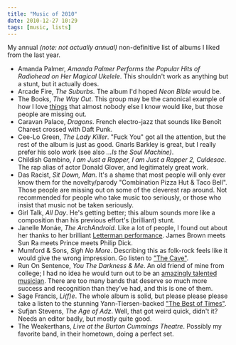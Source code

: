 ```yaml
---
title: "Music of 2010"
date: 2010-12-27 10:29
tags: [music, lists]
---
```

My annual *(note: not actually annual)* non-definitive list of albums I liked
from the last year. 

*   Amanda Palmer, *Amanda Palmer Performs the Popular Hits of Radiohead on Her
    Magical Ukelele*. This shouldn't work as anything but a stunt, but it
    actually does.
*   Arcade Fire, *The Suburbs.* The album I'd hoped *Neon Bible* would be.
*   The Books, *The Way Out*. This group may be the canonical example of
    how I love [things](http://www.youtube.com/watch?v=7pysC3hNAhE) that
    almost nobody else I know would like, but those people are missing out.
*   Caravan Palace, *Dragons*. French electro-jazz that sounds like Benoît
    Charest crossed with Daft Punk.
*   Cee-Lo Green, *The Lady Killer*. "Fuck You" got all the attention, but
    the rest of the album is just as good. Gnarls Barkley is great, but
    I really prefer his solo work (see also *...Is the Soul Machine)*.
*   Childish Gambino, *I am Just a Rapper, I am Just a Rapper 2, Culdesac*. The
    rap alias of actor Donald Glover, and legitimately great work.
*   Das Racist, *Sit Down, Man*. It's a shame that most people will only ever
    know them for the novelty/parody "Combination Pizza Hut & Taco Bell". Those
    people are missing out on some of the cleverest rap around. Not recommended
    for people who take music too seriously, or those who insist that music not
    be taken seriously.
*   Girl Talk, *All Day*. He's getting better; this album sounds more like
    a composition than his previous effort's (brilliant) stunt.
*   Janelle Monáe, *The ArchAndroid*. Like a lot of people, I found out about
    her thanks to her brilliant
    [Letterman performance](http://www.youtube.com/watch?v=vMyc148Do_Q). James
    Brown meets Sun Ra meets Prince meets Philip Dick.
*   Mumford & Sons, *Sigh No More*. Describing this as folk-rock feels like it
    would give the wrong impression. Go listen to
    ["The Cave"](http://www.youtube.com/watch?v=3KkUeRPjc-Y).
*   Run On Sentence, *You The Darkness & Me*. An old friend of mine from
    college; I had no idea he would turn out to be an
    [amazingly talented musician](http://www.youtube.com/watch?v=cVKKkYfBuYQ).
    There are too many bands that deserve so much more success and recognition
    than they've had, and this is one of them.
*   Sage Francis, *Li(f)e*. The whole album is solid, but please please please
    take a listen to the stunning Yann-Tiersen-backed
    ["The Best of Times"](http://www.youtube.com/watch?v=VA8hzUDXvtk).
*   Sufjan Stevens, *The Age of Adz*. Well, that got weird quick, didn't it?
    Needs an editor badly, but mostly quite good.
*   The Weakerthans, *Live at the Burton Cummings Theatre*. Possibly my
    favorite band, in their hometown, doing a perfect set.
